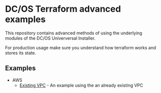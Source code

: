 # DC/OS Terraform advanced examples
This repository contains advanced methods of using the underlying modules of the DC/OS Univerversal Installer.

For production usage make sure you understand how terraform works and stores its state.

## Examples

- AWS
  - [Existing VPC](aws/existing-vpc/) - An example using the an already existing VPC
